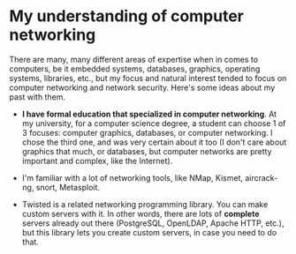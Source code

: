 # My understanding of computer networking

There are many, many different areas of expertise when in comes to computers, be it embedded systems, databases, graphics, operating systems, libraries, etc., but my focus and natural interest tended to focus on computer networking and network security.  Here's some ideas about my past with them.

- **I have formal education that specialized in computer networking**.  At my university, for a computer science degree, a student can choose 1 of 3 focuses: computer graphics, databases, or computer networking.  I chose the third one, and was very certain about it too (I don't care about graphics that much, or databases, but computer networks are pretty important and complex, like the Internet).

- I'm familiar with a lot of networking tools, like NMap, Kismet, aircrack-ng, snort, Metasploit.

- Twisted is a related networking programming library.  You can make custom servers with it.  In other words, there are lots of **complete** servers already out there (PostgreSQL, OpenLDAP, Apache HTTP, etc.), but this library lets you create custom servers, in case you need to do that.
